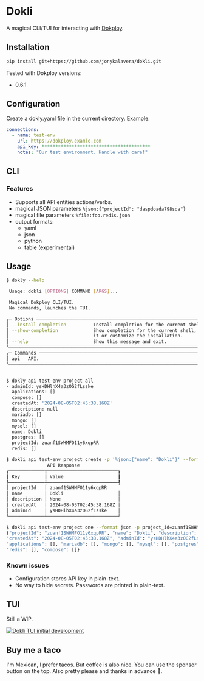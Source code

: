 # Dokli

A magical CLI/TUI for interacting with [Dokploy](https://github.com/Dokploy/dokploy).

## Installation

```bash
pip install git+https://github.com/jonykalavera/dokli.git
```

Tested with Dokploy versions:

- 0.6.1

## Configuration

Create a dokly.yaml file in the current directory. Example:

```yaml
connections:
  - name: test-env
    url: https://dokploy.examle.com
    api_key: ****************************************
    notes: "Our test environment. Handle with care!"
```

## CLI

### Features

- Supports all API entities actions/verbs.
- magical JSON parameters `%json:{"projectId": "daspdoada798sda"}`
- magical file parameters `%file:foo.redis.json`
- output formats:
  - yaml
  - json
  - python
  - table (experimental)

## Usage

```bash
$ dokly --help

 Usage: dokli [OPTIONS] COMMAND [ARGS]...

 Magical Dokploy CLI/TUI.
 No commands, launches the TUI.

╭─ Options ────────────────────────────────────────────────────────────────────╮
│ --install-completion          Install completion for the current shell.      │
│ --show-completion             Show completion for the current shell, to copy │
│                               it or customize the installation.              │
│ --help                        Show this message and exit.                    │
╰──────────────────────────────────────────────────────────────────────────────╯
╭─ Commands ───────────────────────────────────────────────────────────────────╮
│ api   API.                                                                   │
╰──────────────────────────────────────────────────────────────────────────────╯


$ dokly api test-env project all
- adminId: ysHDHlhX4a3zOG2fLsske
  applications: []
  compose: []
  createdAt: '2024-08-05T02:45:38.168Z'
  description: null
  mariadb: []
  mongo: []
  mysql: []
  name: Dokli
  postgres: []
  projectId: zuanf1SWHMFO11y6xqpRR
  redis: []

$ dokli api test-env project create -p '%json:{"name": "Dokli"}' --format table
               API Response
┏━━━━━━━━━━━━━┳━━━━━━━━━━━━━━━━━━━━━━━━━━┓
┃ Key         ┃ Value                    ┃
┡━━━━━━━━━━━━━╇━━━━━━━━━━━━━━━━━━━━━━━━━━┩
│ projectId   │ zuanf1SWHMFO11y6xqpRR
│ name        │ Dokli                    │
│ description │ None                     │
│ createdAt   │ 2024-08-05T02:45:38.168Z │
│ adminId     │ ysHDHlhX4a3zOG2fLsske    │
└─────────────┴──────────────────────────┘

$ dokli api test-env project one --format json -p project_id=zuanf1SWHMFO11y6xqpRR
{"projectId": "zuanf1SWHMFO11y6xqpRR", "name": "Dokli", "description": null,
"createdAt": "2024-08-05T02:45:38.168Z", "adminId": "ysHDHlhX4a3zOG2fLsske",
"applications": [], "mariadb": [], "mongo": [], "mysql": [], "postgres": [],
"redis": [], "compose": []}
```

### Known issues

- Configuration stores API key in plain-text.
- No way to hide secrets. Passwords are printed in plain-text.

## TUI

Still a WIP.

[![Dokli TUI initial development](http://img.youtube.com/vi/IAnHfFV9_jU/0.jpg)](http://www.youtube.com/watch?v=IAnHfFV9_jU "Dokli TUI initial development")

## Buy me a taco

I'm Mexican, I prefer tacos. But coffee is also nice. You can use the sponsor button on the top. Also pretty please and thanks in advance 🥺.



